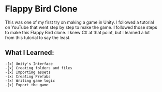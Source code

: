 # Flappy Bird Clone
This was one of my first try on making a game in Unity. I followed a tutorial on YouTube that went step by step to make the game. I followed those steps to make this Flappy Bird clone. I knew C# at that point, but I learned a lot from this tutorial to say the least.

## What I Learned:
	-[x] Unity's Interface
	-[x] Creating folders and files
	-[x] Importing assets
	-[x] Creating Prefabs
	-[x] Writing game logic
	-[x] Export the game
